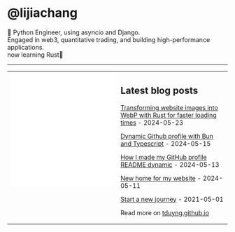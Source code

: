 # @lijiachang

 👋
 Python Engineer, using asyncio and Django.   
 Engaged in web3, quantitative trading, and building high-performance applications.   
 now learning Rust🦀

---

<table>
<tr>
<td valign="top" width="50%">
<img src="metrics.svg" alt="Metric" />
</td>
<td valign="top" width="50%">

## Latest blog posts

<!-- blog start -->
[Transforming website images into WebP with Rust for faster loading times](https://tduyng.com/blog/rust-webp-transform/) - 2024-05-23

[Dynamic Github profile with Bun and Typescript](https://tduyng.com/blog/dynamic-github-profile-with-bun-typescript/) - 2024-05-15

[How I made my GitHub profile README dynamic](https://tduyng.com/blog/dynamic-github-profile-readme/) - 2024-05-13

[New home for my website](https://tduyng.com/blog/new-home-for-my-website/) - 2024-05-11

[Start a new journey](https://tduyng.com/blog/start-a-new-journey/) - 2021-05-01
<!-- blog end -->

Read more on [tduyng.github.io](https://tduyng.github.io)

</td>
</tr></table>




